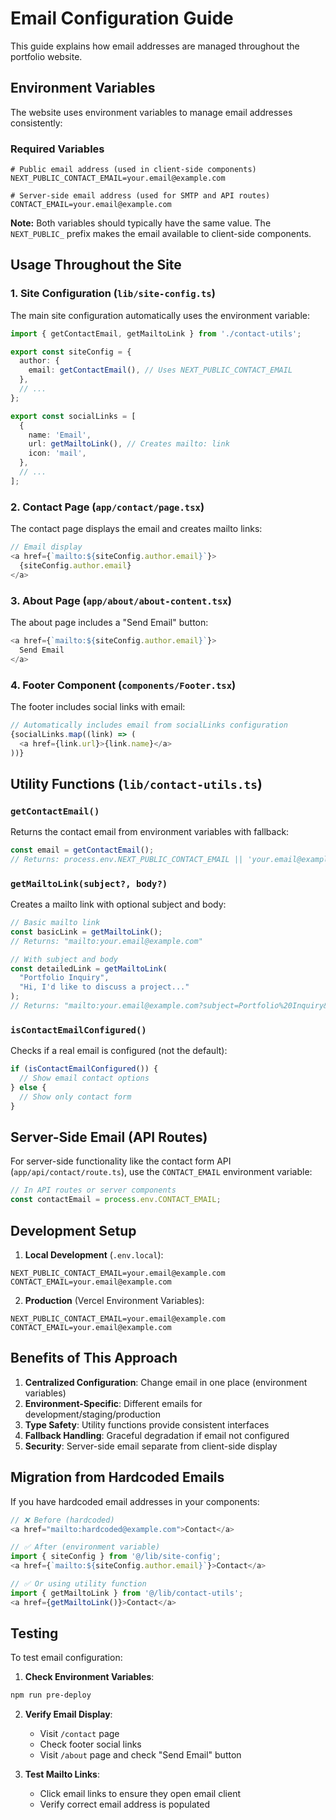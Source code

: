 # Email Configuration Guide

This guide explains how email addresses are managed throughout the portfolio website.

## Environment Variables

The website uses environment variables to manage email addresses consistently:

### Required Variables

```env
# Public email address (used in client-side components)
NEXT_PUBLIC_CONTACT_EMAIL=your.email@example.com

# Server-side email address (used for SMTP and API routes)
CONTACT_EMAIL=your.email@example.com
```

**Note:** Both variables should typically have the same value. The `NEXT_PUBLIC_` prefix makes the email available to client-side components.

## Usage Throughout the Site

### 1. Site Configuration (`lib/site-config.ts`)

The main site configuration automatically uses the environment variable:

```typescript
import { getContactEmail, getMailtoLink } from './contact-utils';

export const siteConfig = {
  author: {
    email: getContactEmail(), // Uses NEXT_PUBLIC_CONTACT_EMAIL
  },
  // ...
};

export const socialLinks = [
  {
    name: 'Email',
    url: getMailtoLink(), // Creates mailto: link
    icon: 'mail',
  },
  // ...
];
```

### 2. Contact Page (`app/contact/page.tsx`)

The contact page displays the email and creates mailto links:

```typescript
// Email display
<a href={`mailto:${siteConfig.author.email}`}>
  {siteConfig.author.email}
</a>
```

### 3. About Page (`app/about/about-content.tsx`)

The about page includes a "Send Email" button:

```typescript
<a href={`mailto:${siteConfig.author.email}`}>
  Send Email
</a>
```

### 4. Footer Component (`components/Footer.tsx`)

The footer includes social links with email:

```typescript
// Automatically includes email from socialLinks configuration
{socialLinks.map((link) => (
  <a href={link.url}>{link.name}</a>
))}
```

## Utility Functions (`lib/contact-utils.ts`)

### `getContactEmail()`

Returns the contact email from environment variables with fallback:

```typescript
const email = getContactEmail();
// Returns: process.env.NEXT_PUBLIC_CONTACT_EMAIL || 'your.email@example.com'
```

### `getMailtoLink(subject?, body?)`

Creates a mailto link with optional subject and body:

```typescript
// Basic mailto link
const basicLink = getMailtoLink();
// Returns: "mailto:your.email@example.com"

// With subject and body
const detailedLink = getMailtoLink(
  "Portfolio Inquiry", 
  "Hi, I'd like to discuss a project..."
);
// Returns: "mailto:your.email@example.com?subject=Portfolio%20Inquiry&body=Hi%2C%20I'd%20like..."
```

### `isContactEmailConfigured()`

Checks if a real email is configured (not the default):

```typescript
if (isContactEmailConfigured()) {
  // Show email contact options
} else {
  // Show only contact form
}
```

## Server-Side Email (API Routes)

For server-side functionality like the contact form API (`app/api/contact/route.ts`), use the `CONTACT_EMAIL` environment variable:

```typescript
// In API routes or server components
const contactEmail = process.env.CONTACT_EMAIL;
```

## Development Setup

1. **Local Development** (`.env.local`):
```env
NEXT_PUBLIC_CONTACT_EMAIL=your.email@example.com
CONTACT_EMAIL=your.email@example.com
```

2. **Production** (Vercel Environment Variables):
```env
NEXT_PUBLIC_CONTACT_EMAIL=your.email@example.com
CONTACT_EMAIL=your.email@example.com
```

## Benefits of This Approach

1. **Centralized Configuration**: Change email in one place (environment variables)
2. **Environment-Specific**: Different emails for development/staging/production
3. **Type Safety**: Utility functions provide consistent interfaces
4. **Fallback Handling**: Graceful degradation if email not configured
5. **Security**: Server-side email separate from client-side display

## Migration from Hardcoded Emails

If you have hardcoded email addresses in your components:

```typescript
// ❌ Before (hardcoded)
<a href="mailto:hardcoded@example.com">Contact</a>

// ✅ After (environment variable)
import { siteConfig } from '@/lib/site-config';
<a href={`mailto:${siteConfig.author.email}`}>Contact</a>

// ✅ Or using utility function
import { getMailtoLink } from '@/lib/contact-utils';
<a href={getMailtoLink()}>Contact</a>
```

## Testing

To test email configuration:

1. **Check Environment Variables**:
```bash
npm run pre-deploy
```

2. **Verify Email Display**:
   - Visit `/contact` page
   - Check footer social links
   - Visit `/about` page and check "Send Email" button

3. **Test Mailto Links**:
   - Click email links to ensure they open email client
   - Verify correct email address is populated